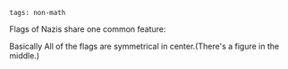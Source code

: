 ```
tags: non-math
```

Flags of Nazis share one common feature:

Basically All of the flags are symmetrical in center.(There's a figure in the middle.)